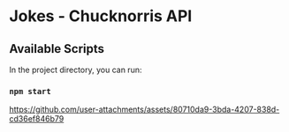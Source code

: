 # Jokes - Chucknorris API

## Available Scripts

In the project directory, you can run:

### `npm start`


https://github.com/user-attachments/assets/80710da9-3bda-4207-838d-cd36ef846b79

